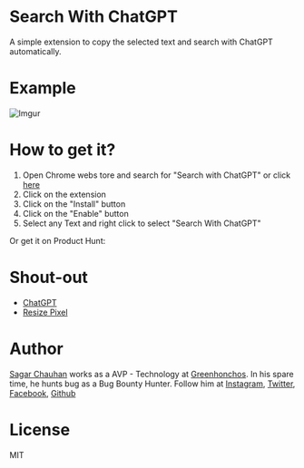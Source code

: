 # Search With ChatGPT

A simple extension to copy the selected text and search with ChatGPT automatically.

# Example

![Imgur](https://i.imgur.com/MSsWN75.gif)


# How to get it?

1. Open Chrome webs tore and search for "Search with ChatGPT" or click [here](https://chrome.google.com/webstore/detail/bypass/kkofljmpfaanangehehmbkkmbgjjlgja)
2. Click on the extension
3. Click on the "Install" button
4. Click on the "Enable" button
5. Select any Text and right click to select "Search With ChatGPT"

Or get it on Product Hunt:

[//]: # (<a href="https://www.producthunt.com/posts/bypass-paywall?utm_source=badge-featured&utm_medium=badge&utm_souce=badge-bypass-paywall" target="_blank"><img src="https://api.producthunt.com/widgets/embed-image/v1/featured.svg?post_id=322428&theme=dark" alt="Bypass Paywall - Down with the walls | Product Hunt" style="width: 250px; height: 54px;" width="250" height="54" /></a>)

# Shout-out

- [ChatGPT](https://chatgpt.com/)
- [Resize Pixel](https://www.resizepixel.com)

# Author

[Sagar Chauhan](https://twitter.com/sagarchauhan005) works as a AVP - Technology at [Greenhonchos](https://www.greenhonchos.com).
In his spare time, he hunts bug as a Bug Bounty Hunter.
Follow him at [Instagram](https://www.instagram.com/sagarchauhan005/), [Twitter](https://twitter.com/sagarchauhan005),  [Facebook](https://facebook.com/sagar.chauhan3),
[Github](https://github.com/sagarchauhan005)

# License
MIT
